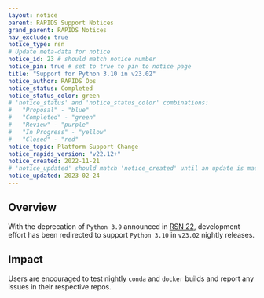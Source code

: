```yaml
---
layout: notice
parent: RAPIDS Support Notices
grand_parent: RAPIDS Notices
nav_exclude: true
notice_type: rsn
# Update meta-data for notice
notice_id: 23 # should match notice number
notice_pin: true # set to true to pin to notice page
title: "Support for Python 3.10 in v23.02"
notice_author: RAPIDS Ops
notice_status: Completed
notice_status_color: green
# 'notice_status' and 'notice_status_color' combinations:
#   "Proposal" - "blue"
#   "Completed" - "green"
#   "Review" - "purple"
#   "In Progress" - "yellow"
#   "Closed" - "red"
notice_topic: Platform Support Change
notice_rapids_version: "v22.12+"
notice_created: 2022-11-21
# 'notice_updated' should match 'notice_created' until an update is made
notice_updated: 2023-02-24
---
```


## Overview

With the deprecation of `Python 3.9` announced in [RSN 22](/notices/rsn0022), development
effort has been redirected to support `Python 3.10` in `v23.02` nightly releases.

## Impact

Users are encouraged to test nightly `conda` and `docker` builds and report any
issues in their respective repos.
